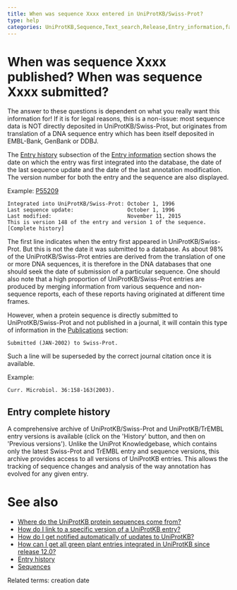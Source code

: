 ```yaml
---
title: When was sequence Xxxx entered in UniProtKB/Swiss-Prot?
type: help
categories: UniProtKB,Sequence,Text_search,Release,Entry_information,faq
---
```


# When was sequence Xxxx published? When was sequence Xxxx submitted?

The answer to these questions is dependent on what you really want this information for! If it is for legal reasons, this is a non-issue: most sequence data is NOT directly deposited in UniProtKB/Swiss-Prot, but originates from translation of a DNA sequence entry which has been itself deposited in EMBL-Bank, GenBank or DDBJ.

The [Entry history](https://www.uniprot.org/help/entry_history) subsection of the [Entry information](https://www.uniprot.org/help/entry_information_section) section shows the date on which the entry was first integrated into the database, the date of the last sequence update and the date of the last annotation modification. The version number for both the entry and the sequence are also displayed.

Example: [P55209](https://www.uniprot.org/uniprotkb/P55209#entry_information)

    Integrated into UniProtKB/Swiss-Prot: October 1, 1996
    Last sequence update:                 October 1, 1996
    Last modified:                        November 11, 2015
    This is version 148 of the entry and version 1 of the sequence. [Complete history]

The first line indicates when the entry first appeared in UniProtKB/Swiss-Prot. But this is not the date it was submitted to a database. As about 98% of the UniProtKB/Swiss-Prot entries are derived from the translation of one or more DNA sequences, it is therefore in the DNA databases that one should seek the date of submission of a particular sequence. One should also note that a high proportion of UniProtKB/Swiss-Prot entries are produced by merging information from various sequence and non-sequence reports, each of these reports having originated at different time frames.

However, when a protein sequence is directly submitted to UniProtKB/Swiss-Prot and not published in a journal, it will contain this type of information in the [Publications](https://www.uniprot.org/help/publications_section) section:

    Submitted (JAN-2002) to Swiss-Prot.

Such a line will be superseded by the correct journal citation once it is available.

Example:

    Curr. Microbiol. 36:158-163(2003).

## Entry complete history

A comprehensive archive of UniProtKB/Swiss-Prot and UniProtKB/TrEMBL entry versions is available (click on the 'History' button, and then on 'Previous versions'). Unlike the UniProt Knowledgebase, which contains only the latest Swiss-Prot and TrEMBL entry and sequence versions, this archive provides access to all versions of UniProtKB entries. This allows the tracking of sequence changes and analysis of the way annotation has evolved for any given entry.

# See also

-   [Where do the UniProtKB protein sequences come from?](https://www.uniprot.org/help/sequence_origin)
-   [How do I link to a specific version of a UniProtKB entry?](https://www.uniprot.org/help/link_old_versions)
-   [How do I get notified automatically of updates to UniProtKB?](https://www.uniprot.org/help/update_notification)
-   [How can I get all green plant entries integrated in UniProtKB since release 12.0?](https://www.uniprot.org/help/entries_since_rel_x)
-   [Entry history](https://www.uniprot.org/help/entry_history)
-   [Sequences](https://www.uniprot.org/help/sequences)

Related terms: creation date
